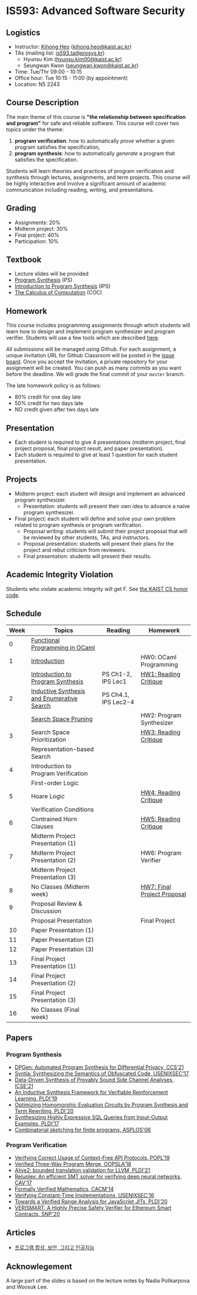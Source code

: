# IS593: Advanced Software Security

## Logistics
- Instructor: [Kihong Heo](https://kihongheo.kaist.ac.kr) (kihong.heo@kaist.ac.kr)
- TAs (mailing list: is593.ta@prosys.kr)
  - Hyunsu Kim (hyunsu.kim00@kaist.ac.kr)
  - Seungwan Kwon (seungwan.kwon@kaist.ac.kr)
- Time: Tue/Thr 09:00 - 10:15
- Office hour: Tue 10:15 - 11:00 (by appointment)
- Location: N5 2243

## Course Description
The main theme of this course is __"the relationship between specification and program"__ for safe and reliable software.
This course will cover two topics under the theme:
1. **program verification**: how to automatically _prove_ whether a given program satisfies the specification,
2. **program synthesis**: how to automatically _generate_ a program that satisfies the specification.

Students will learn theories and practices of program verification and synthesis through lectures, assignments, and term projects.
This course will be highly interactive and involve a significant amount of academic communication including reading, writing, and presentations.

## Grading
- Assignments: 20%
- Midterm project: 30%
- Final project: 40%
- Participation: 10%

## Textbook
- Lecture slides will be provided
- [Program Synthesis](https://www.microsoft.com/en-us/research/wp-content/uploads/2017/10/program_synthesis_now.pdf) (PS)
- [Introduction to Program Synthesis](https://people.csail.mit.edu/asolar/SynthesisCourse/index.htm) (IPS)
- [The Calculus of Computation](https://www.amazon.com/Calculus-Computation-Procedures-Applications-Verification/dp/3540741127) (COC)

## Homework
This course includes programming assignments through which students will learn how to design
and implement program synthesizer and program verifier.
Students will use a few tools which are described [here](TOOL.md).

All submissions will be managed using Github.
For each assignment, a unique invitation URL for Github Classroom will be posted in the [issue board](../../issues).
Once you accept the invitation, a private repository for your assignment will be created.
You can push as many commits as you want before the deadline. We will grade the final commit of your `master` branch.

The late homework policy is as follows:
- 80% credit for one day late
- 50% credit for two days late
- NO credit given after two days late

## Presentation
- Each student is required to give 4 presentations (midterm project, final project proposal, final project result, and paper presentation).
- Each student is required to give at least 1 question for each student presentation.

## Projects
- Midterm project: each student will design and implement an advanced program synthesizer.
  - Presentation: students will present their own idea to advance a naive program synthesizer.
- Final project: each student will define and solve your own problem related to program synthesis or program verification.
  - Proposal writing: students will submit their project proposal that will be reviewed by other students, TAs, and instructors.
  - Proposal presentation: students will present their plans for the project and rebut criticism from reviewers.
  - Final presentation: students will present their results.

## Academic Integrity Violation
Students who violate academic integrity will get F.
See [the KAIST CS honor code](https://docs.google.com/forms/d/e/1FAIpQLSdSn63tEvq6R0G6n3Cz7jKX16RWvDy2giBKm8EVJtQHUBJoDA/viewform).

## Schedule
|Week|Topics|Reading|Homework|
|-|------|-------|--------|
|0|[Functional Programming in OCaml](slides/lecture0.pdf)||
|1|[Introduction](slides/lecture1.pdf)||HW0: OCaml Programming||
| |[Introduction to Program Synthesis](slides/lecture2.pdf)|PS Ch1-2, IPS Lec1|[HW1: Reading Critique](https://www.wired.com/story/ai-write-code-like-humans-bugs/)|
|2|[Inductive Synthesis and Enumerative Search](slides/lecture3.pdf)|PS Ch4.1, IPS Lec2-4||
| |[Search Space Pruning](slides/lecture4.pdf)||HW2: Program Synthesizer|
|3|Search Space Prioritization||[HW3: Reading Critique](https://cacm.acm.org/magazines/2018/12/232879-search-based-program-synthesis/fulltext)|
| |Representation-based Search|||
|4|Introduction to Program Verification|||
| |First-order Logic||
|5|Hoare Logic||[HW4: Reading Critique](https://cacm.acm.org/magazines/2021/7/253452-formal-software-verification-measures-up/fulltext)|
| |Verification Conditions|||
|6|Contrained Horn Clauses||[HW5: Reading Critique](https://blog.sigplan.org/2021/11/04/neural-network-verification-where-are-we-and-where-do-we-go-from-here/)|
| |Midterm Project Presentation (1)|||
|7|Midterm Project Presentation (2)||HW6: Program Verifier|
| |Midterm Project Presentation (3)|||
|8|No Classes (Midterm week)||[HW7: Final Project Proposal](https://kaist-asos22.hotcrp.com)|
|9|Proposal Review & Discussion|||
| |Proposal Presentation||Final Project|
|10|Paper Presentation (1)|||
|11|Paper Presentation (2)|||
|12|Paper Presentation (3)|||
|13|Final Project Presentation (1)|||
|14|Final Project Presentation (2)|||
|15|Final Project Presentation (3)|||
|16|No Classes (Final week)|||

## Papers
### Program Synthesis
- [DPGen: Automated Program Synthesis for Differential Privacy, CCS'21](https://arxiv.org/abs/2109.07441)
- [Syntia: Synthesizing the Semantics of Obfuscated Code, USENIXSEC'17](https://www.usenix.org/conference/usenixsecurity17/technical-sessions/presentation/blazytko)
- [Data-Driven Synthesis of Provably Sound Side Channel Analyses, ICSE'21](https://ieeexplore.ieee.org/document/9402113)
- [An Inductive Synthesis Framework for Verifiable Reinforcement Learning, PLDI'19](https://dl.acm.org/doi/10.1145/3314221.3314638)
- [Optimizing Homomorphic Evaluation Circuits by Program Synthesis and Term Rewriting, PLDI'20](https://dl.acm.org/doi/abs/10.1145/3385412.3385996)
- [Synthesizing Highly Expressive SQL Queries from Input-Output Examples, PLDI'17](https://dl.acm.org/doi/10.1145/3062341.3062365)
- [Combinatorial sketching for finite programs, ASPLOS'06](https://dl.acm.org/doi/10.1145/1168919.1168907)

### Program Verification
- [Verifying Correct Usage of Context-Free API Protocols, POPL'19](https://dl.acm.org/doi/10.1145/3434298)
- [Verified Three-Way Program Merge, OOPSLA'18](https://dl.acm.org/doi/10.1145/3276535)
- [Alive2: bounded translation validation for LLVM, PLDI'21](https://dl.acm.org/doi/10.1145/3453483.3454030)
- [Reluplex: An efficient SMT solver for verifying deep neural networks, CAV'17](https://link.springer.com/chapter/10.1007/978-3-319-63387-9_5)
- [Formally Verified Mathematics, CACM'14](https://dl.acm.org/doi/pdf/10.1145/2591012)
- [Verifying Constant-Time Implementations, USENIXSEC'16](https://www.usenix.org/conference/usenixsecurity16/technical-sessions/presentation/almeida)
- [Towards a Verified Range Analysis for JavaScript JITs, PLDI'20](https://www.cs.utexas.edu/~hovav/dist/vera.pdf)
- [VERISMART: A Highly Precise Safety Verifier for Ethereum Smart Contracts, SNP'20](http://prl.korea.ac.kr/~pronto/home/papers/snp20.pdf)

## Articles
- [프로그램 합성, 보안, 그리고 인공지능](https://www.boannews.com/media/view.asp?idx=92658)

## Acknowlegement
A large part of the slides is based on the lecture notes by Nadia Polikarpova and Woosuk Lee.
